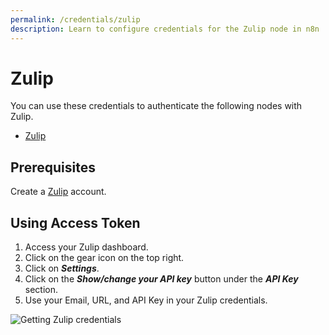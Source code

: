 ```yaml
---
permalink: /credentials/zulip
description: Learn to configure credentials for the Zulip node in n8n
---
```


# Zulip

You can use these credentials to authenticate the following nodes with Zulip.
- [Zulip](../../nodes-library/nodes/Zulip/README.md)

## Prerequisites

Create a [Zulip](https://zulip.com/) account.

## Using Access Token

1. Access your Zulip dashboard.
2. Click on the gear icon on the top right.
3. Click on ***Settings***.
4. Click on the ***Show/change your API key*** button under the ***API Key*** section.
5. Use your Email, URL, and API Key in your Zulip credentials.

![Getting Zulip credentials](./using-access-token.gif)

